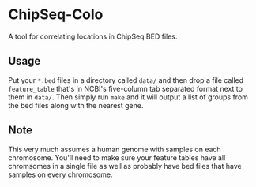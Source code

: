 ChipSeq-Colo
===

A tool for correlating locations in ChipSeq BED files.

Usage
---

Put your `*.bed` files in a directory called `data/` and then drop a file called `feature_table` that's in NCBI's five-column tab separated format next to them in `data/`. Then simply run `make` and it will output a list of groups from the bed files along with the nearest gene.

Note
---

This very much assumes a human genome with samples on each chromosome. You'll need to make sure your feature tables have all chromsomes in a single file as well as probably have bed files that have samples on every chromosome.

